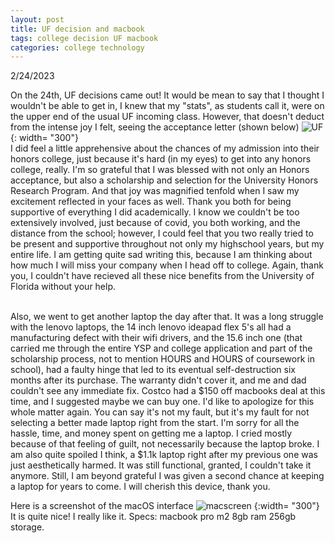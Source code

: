 ```yaml
---
layout: post
title: UF decision and macbook
tags: college decision UF macbook
categories: college technology
---
```


2/24/2023

On the 24th, UF decisions came out! It would be mean to say that I thought I wouldn't be able to get in, I knew that my "stats", as students call it, were on the upper end of the usual UF incoming class. However, that doesn't deduct from the intense joy I felt, seeing the acceptance letter (shown below)
![UF](/iris-inquiries/assets/img/UFdecision.png) {: width= "300"}
<br>
I did feel a little apprehensive about the chances of my admission into their honors college, just because it's hard (in my eyes) to get into any honors college, really. I'm so grateful that I was blessed with not only an Honors acceptance, but also a scholarship and selection for the University Honors Research Program. 
And that joy was magnified tenfold when I saw my excitement reflected in your faces as well. Thank you both for being supportive of everything I did academically. I know we couldn't be too extensively involved, just because of covid, you both working, and the distance from the school; however, I could feel that you two really tried to be present and supportive throughout not only my highschool years, but my entire life. I am getting quite sad writing this, because I am thinking about how much I will miss your company when I head off to college. Again, thank you, I couldn't have recieved all these nice benefits from the University of Florida without your help.
<br>
<br>

Also, we went to get another laptop the day after that. It was a long struggle with the lenovo laptops, the 14 inch lenovo ideapad flex 5's all had a manufacturing defect with their wifi drivers, and the 15.6 inch one (that carried me through the entire YSP and college application and part of the scholarship process, not to mention HOURS and HOURS of coursework in school), had a faulty hinge that led to its eventual self-destruction six months after its purchase. The warranty didn't cover it, and me and dad couldn't see any immediate fix. 
Costco had a $150 off macbooks deal at this time, and I suggested maybe we can buy one. I'd like to apologize for this whole matter again. You can say it's not my fault, but it's my fault for not selecting a better made laptop right from the start. I'm sorry for all the hassle, time, and money spent on getting me a laptop. I cried mostly because of that feeling of guilt, not necessarily because the laptop broke.  I am also quite spoiled I think, a $1.1k laptop right after my previous one was just aesthetically harmed. It was still functional, granted, I couldn't take it anymore. Still, I am beyond grateful I was given a second chance at keeping a laptop for years to come. I will cherish this device, thank you.

Here is a screenshot of the macOS interface
![macscreen](/iris-inquiries/assets/img/macscreen.png) {:width= "300"}
<br>
It is quite nice! I really like it.
Specs: macbook pro m2 8gb ram 256gb storage.
